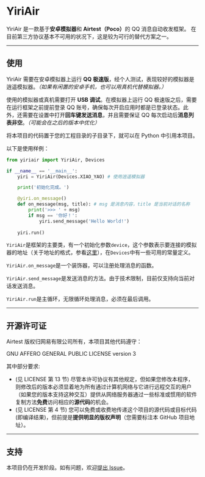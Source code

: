 # YiriAir
YiriAir 是一款基于**安卓模拟器**和 <strong>Airtest（Poco）</strong>的 QQ 消息自动收发框架。
在目前第三方协议基本不可用的状况下，这是较为可行的替代方案之一。

---
## 使用
YiriAir 需要在安卓模拟器上运行 **QQ 极速版**，经个人测试，表现较好的模拟器是逍遥模拟器。*（如果有闲置的安卓手机，也可以用真机代替模拟器。）*

使用的模拟器或真机需要打开 **USB 调试**。在模拟器上运行 QQ 极速版之后，需要在运行框架之前提前登录 QQ 账号，确保每次开启应用时都是已登录状态。此外，还需要在设置中打开**回车键发送消息**，并且需要保证 QQ 每次启动后**消息列表非空**。*（可能会在之后的版本中优化）*

将本项目的代码置于您的工程目录的子目录下，就可以在 Python 中引用本项目。

以下是使用样例：
```Python
from yiriair import YiriAir, Devices

if __name__ == '__main__':
    yiri = YiriAir(Devices.XIAO_YAO) # 使用逍遥模拟器

    print('初始化完成。')

    @yiri.on_message()
    def on_message(msg, title): # msg 是消息内容，title 是当前对话的名称
        print('>>> ' + msg)
        if msg == '你好！':
            yiri.send_message('Hello World!')
            
    yiri.run()
```

`YiriAir`是框架的主要类，有一个初始化参数`device`，这个参数表示要连接的模拟器的地址（关于地址的格式，参看[这里](https://juejin.im/post/6844904118809526279)），在`Devices`中有一些可用的常量定义。

`YiriAir.on_message`是一个装饰器，可以注册处理消息的函数。

`YiriAir.send_message`是发送消息的方法。由于技术限制，目前仅支持向当前对话发送消息。

`YiriAir.run`是主循环，无限循环处理消息，必须在最后调用。

---
## 开源许可证
Airtest 版权归网易有限公司所有，本项目其他代码遵守：

GNU AFFERO GENERAL PUBLIC LICENSE version 3

其中部分要求:

- (见 LICENSE 第 13 节) 尽管本许可协议有其他规定，但如果您修改本程序，则修改后的版本必须显着地为所有通过计算机网络与它进行远程交互的用户（如果您的版本支持这种交互）提供从网络服务器通过一些标准或惯用的软件复制方法**免费**访问相应的**源代码**的机会。
- (见 LICENSE 第 4 节) 您可以免费或收费地传递这个项目的源代码或目标代码(即编译结果)，但前提是**提供明显的版权声明**（您需要标注本 GitHub 项目地址）。

---
## 支持
本项目仍在开发阶段。如有问题，欢迎[提出 Issue](https://github.com/Wybxc/YiriAir/issues/new/choose)。